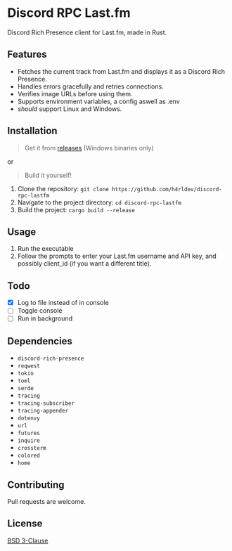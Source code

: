 # Discord RPC Last.fm

Discord Rich Presence client for Last.fm, made in Rust.

## Features

- Fetches the current track from Last.fm and displays it as a Discord Rich Presence.
- Handles errors gracefully and retries connections.
- Verifies image URLs before using them.
- Supports environment variables, a config aswell as .env
- _should_ support Linux and Windows.

## Installation

> Get it from [releases](https://github.com/h4rldev/discord-rpc-lastfm/releases) (Windows binaries only)

or

> Build it yourself!

1. Clone the repository: `git clone https://github.com/h4rldev/discord-rpc-lastfm`
2. Navigate to the project directory: `cd discord-rpc-lastfm`
3. Build the project: `cargo build --release`

## Usage

1. Run the executable
2. Follow the prompts to enter your Last.fm username and API key, and possibly client_id (if you want a different title).

## Todo

- [x] Log to file instead of in console
- [ ] Toggle console
- [ ] Run in background

## Dependencies

- `discord-rich-presence`
- `reqwest`
- `tokio`
- `toml`
- `serde`
- `tracing`
- `tracing-subscriber`
- `tracing-appender`
- `dotenvy`
- `url`
- `futures`
- `inquire`
- `crossterm`
- `colored`
- `home`

## Contributing

Pull requests are welcome.

## License

[BSD 3-Clause](https://choosealicense.com/licenses/bsd-3-clause/)
